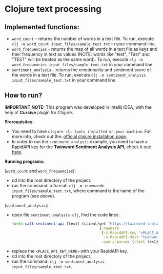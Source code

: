 # Clojure text processing

## Implemented functions:

- `word_count` - returns the number of words in a text file.
    To run, execute `clj -m word_count input_files/sample_text.txt` in your command line.
- `word_frequencies` - returns the map of all words in a text file as keys and their frequency in text as values (NOTE: words like "test", "Test" and "TEST" will be treated as the same word).
  To run, execute `clj -m word_frequencies input_files/sample_text.txt` in your command line.
- `sentiment_analysis` - returns the emotionality and sentiment score of the words in a text file.
  To run, execute `clj -m sentiment_analysis input_files/sample_text.txt` in your command line.

## How to run?

**IMPORTANT NOTE:**
This program was developed in Intellij IDEA, with the help of **Cursive** plugin for Clojure.

**Prerequisites:**

- You need to have `clojure cli tools installed on your machine`. For more info, check out the: [official clojure installation page](https://clojure.org/guides/install_clojure).
- In order to run the `sentiment_analysis` example, you need to have a RapidAPI key for the **Twinword Sentiment Analysis API**, check it out: [here](https://rapidapi.com/twinword/api/sentiment-analysis).

**Running programs:**

(`word_count` and `word_frequencies`):
- cd into the root directory of the project.
- run the command in format: `clj -m <command> input_files/sample_text.txt`, where command is the name of the program (see above).

(`sentiment_analysis`):
- open file `sentiment_analysis.clj`, find the code lines:
    ```clojure
  (defn call-sentiment-api [text] (client/get "https://twinword-sentiment-analysis.p.rapidapi.com/analyze/"
                                            {:headers
                                             {:X-RapidAPI-Key "<PLACE_API_KEY_HERE>"
                                              :X-RapidAPI-Host "twinword-sentiment-analysis.p.rapidapi.com"}
                                             :query-params {:text text}}))
  ```
- replace the `<PLACE_API_KEY_HERE>` with your RapidAPI key.
- cd into the root directory of the project.
- run the command: `clj -m sentiment_analysis input_files/sample_text.txt`.